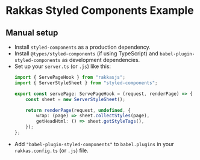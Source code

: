 # Rakkas Styled Components Example

## Manual setup
- Install `styled-components` as a production dependency.
- Install `@types/styled-components` (if using TypeScript) and `babel-plugin-styled-components` as development dependencies.
- Set up your `server.ts` (or `.js`) like this:
	```ts
	import { ServePageHook } from "rakkasjs";
	import { ServerStyleSheet } from "styled-components";

	export const servePage: ServePageHook = (request, renderPage) => {
		const sheet = new ServerStyleSheet();

		return renderPage(request, undefined, {
			wrap: (page) => sheet.collectStyles(page),
			getHeadHtml: () => sheet.getStyleTags(),
		});
	};
	```
- Add `"babel-plugin-styled-components"` to `babel.plugins` in your `rakkas.config.ts` (or `.js`) file.
